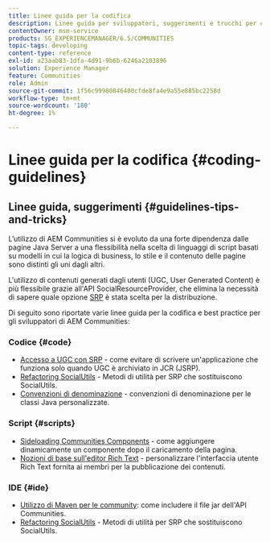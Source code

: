```yaml
---
title: Linee guida per la codifica
description: Linee guida per sviluppatori, suggerimenti e trucchi per community
contentOwner: msm-service
products: SG_EXPERIENCEMANAGER/6.5/COMMUNITIES
topic-tags: developing
content-type: reference
exl-id: a23aab83-1dfa-4d91-9b6b-6246a2103896
solution: Experience Manager
feature: Communities
role: Admin
source-git-commit: 1f56c99980846400cfde8fa4e9a55e885bc2258d
workflow-type: tm+mt
source-wordcount: '180'
ht-degree: 1%

---
```


# Linee guida per la codifica {#coding-guidelines}

## Linee guida, suggerimenti {#guidelines-tips-and-tricks}

L’utilizzo di AEM Communities si è evoluto da una forte dipendenza dalle pagine Java Server a una flessibilità nella scelta di linguaggi di script basati su modelli in cui la logica di business, lo stile e il contenuto delle pagine sono distinti gli uni dagli altri.

L&#39;utilizzo di contenuti generati dagli utenti (UGC, User Generated Content) è più flessibile grazie all&#39;API SocialResourceProvider, che elimina la necessità di sapere quale opzione [SRP](srp.md) è stata scelta per la distribuzione.

Di seguito sono riportate varie linee guida per la codifica e best practice per gli sviluppatori di AEM Communities:

### Codice {#code}

* [Accesso a UGC con SRP](accessing-ugc-with-srp.md) - come evitare di scrivere un&#39;applicazione che funziona solo quando UGC è archiviato in JCR (JSRP).
* [Refactoring SocialUtils](socialutils.md) - Metodi di utilità per SRP che sostituiscono SocialUtils.
* [Convenzioni di denominazione](naming-conventions.md) - convenzioni di denominazione per le classi Java personalizzate.

### Script {#scripts}

* [Sideloading Communities Components](sideloading.md) - come aggiungere dinamicamente un componente dopo il caricamento della pagina.
* [Nozioni di base sull&#39;editor Rich Text](rte.md) - personalizzare l&#39;interfaccia utente Rich Text fornita ai membri per la pubblicazione dei contenuti.

### IDE {#ide}

* [Utilizzo di Maven per le community](maven.md): come includere il file jar dell&#39;API Communities.
* [Refactoring SocialUtils](socialutils.md) - Metodi di utilità per SRP che sostituiscono SocialUtils.
